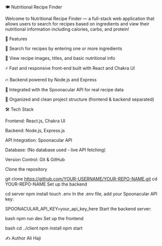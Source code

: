 
🍽️ Nutritional Recipe Finder

Welcome to Nutritional Recipe Finder — a full-stack web application that allows users to search for recipes based on ingredients and view their nutritional information including calories, carbs, and protein!

🚀 Features

🔎 Search for recipes by entering one or more ingredients

🥗 View recipe images, titles, and basic nutritional info

⚡ Fast and responsive front-end built with React and Chakra UI

🔥 Backend powered by Node.js and Express

🧠 Integrated with the Spoonacular API for real recipe data

🎯 Organized and clean project structure (frontend & backend separated)

🛠️ Tech Stack

Frontend: React.js, Chakra UI

Backend: Node.js, Express.js

API Integration: Spoonacular API

Database: (No database used - live API fetching)

Version Control: Git & GitHub

Clone the repository


git clone https://github.com/YOUR-USERNAME/YOUR-REPO-NAME.git
cd YOUR-REPO-NAME
Set up the backend


cd server
npm install
touch .env
In the .env file, add your Spoonacular API key:


SPOONACULAR_API_KEY=your_api_key_here
Start the backend server:

bash
npm run dev
Set up the frontend

bash
cd ../client
npm install
npm start


✍️ Author
Ali Haji


